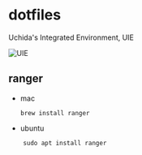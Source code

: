 # dotfiles
Uchida's Integrated Environment, UIE

![UIE](./img/screenshot.png)

## ranger
* mac
    ```
    brew install ranger
    ```
* ubuntu
```
    sudo apt install ranger
```
